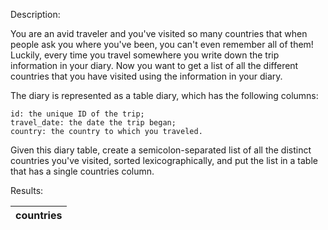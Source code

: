 Description:

You are an avid traveler and you've visited so many countries that when people ask you where you've been, you can't even remember all of them! Luckily, every time you travel somewhere you write down the trip information in your diary. Now you want to get a list of all the different countries that you have visited using the information in your diary.

The diary is represented as a table diary, which has the following columns:

    id: the unique ID of the trip;
    travel_date: the date the trip began;
    country: the country to which you traveled.

Given this diary table, create a semicolon-separated list of all the distinct countries you've visited, sorted lexicographically, and put the list in a table that has a single countries column.

Results:

| countries | 
| --------- | 
